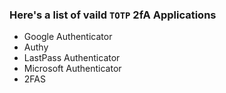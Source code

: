 ### Here's a list of vaild `TOTP` 2fA Applications

- Google Authenticator
- Authy
- LastPass Authenticator
- Microsoft Authenticator
- 2FAS
